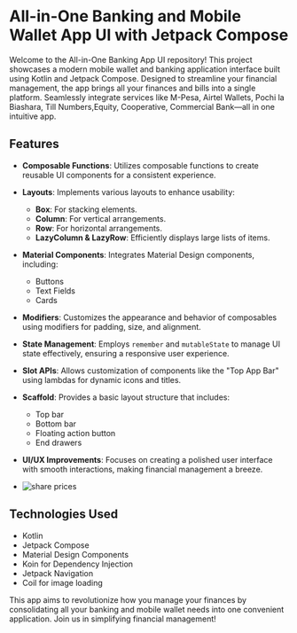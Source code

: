 # All-in-One Banking and Mobile Wallet App UI with Jetpack Compose

Welcome to the All-in-One Banking App UI repository! This project showcases a modern mobile wallet and banking application interface built using Kotlin and Jetpack Compose. Designed to streamline your financial management, the app brings all your finances and bills into a single platform. Seamlessly integrate services like M-Pesa, Airtel Wallets, Pochi la Biashara, Till Numbers,Equity, Cooperative, Commercial Bank—all in one intuitive app.

## Features

- **Composable Functions**: Utilizes composable functions to create reusable UI components for a consistent experience.

- **Layouts**: Implements various layouts to enhance usability:
  - **Box**: For stacking elements.
  - **Column**: For vertical arrangements.
  - **Row**: For horizontal arrangements.
  - **LazyColumn & LazyRow**: Efficiently displays large lists of items.

- **Material Components**: Integrates Material Design components, including:
  - Buttons
  - Text Fields
  - Cards

- **Modifiers**: Customizes the appearance and behavior of composables using modifiers for padding, size, and alignment.

- **State Management**: Employs `remember` and `mutableState` to manage UI state effectively, ensuring a responsive user experience.

- **Slot APIs**: Allows customization of components like the "Top App Bar" using lambdas for dynamic icons and titles.

- **Scaffold**: Provides a basic layout structure that includes:
  - Top bar
  - Bottom bar
  - Floating action button
  - End drawers

- **UI/UX Improvements**: Focuses on creating a polished user interface with smooth interactions, making financial management a breeze.

- ![share prices](https://github.com/user-attachments/assets/d55cba75-f8a7-4ef4-baef-ebdabf3a7298)



## Technologies Used

- Kotlin
- Jetpack Compose
- Material Design Components
- Koin for Dependency Injection
- Jetpack Navigation
- Coil for image loading

This app aims to revolutionize how you manage your finances by consolidating all your banking and mobile wallet needs into one convenient application. Join us in simplifying financial management!
